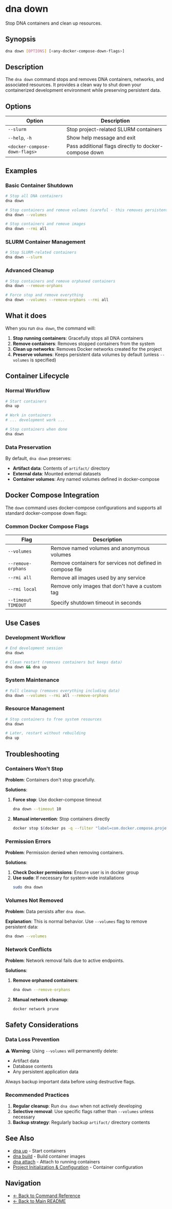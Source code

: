 # dna down

Stop DNA containers and clean up resources.

## Synopsis

```bash
dna down [OPTIONS] [<any-docker-compose-down-flags>]
```

## Description

The `dna down` command stops and removes DNA containers, networks, and associated resources. It provides a clean way to shut down your containerized development environment while preserving persistent data.

## Options

| Option | Description |
|--------|-------------|
| `--slurm` | Stop project-related SLURM containers |
| `--help`, `-h` | Show help message and exit |
| `<docker-compose-down-flags>` | Pass additional flags directly to docker-compose down |

## Examples

### Basic Container Shutdown

```bash
# Stop all DNA containers
dna down

# Stop containers and remove volumes (careful - this removes persistent data)
dna down --volumes

# Stop containers and remove images
dna down --rmi all
```

### SLURM Container Management

```bash
# Stop SLURM-related containers
dna down --slurm
```

### Advanced Cleanup

```bash
# Stop containers and remove orphaned containers
dna down --remove-orphans

# Force stop and remove everything
dna down --volumes --remove-orphans --rmi all
```

## What it does

When you run `dna down`, the command will:

1. **Stop running containers**: Gracefully stops all DNA containers
2. **Remove containers**: Removes stopped containers from the system
3. **Clean up networks**: Removes Docker networks created for the project
4. **Preserve volumes**: Keeps persistent data volumes by default (unless `--volumes` is specified)

## Container Lifecycle

### Normal Workflow
```bash
# Start containers
dna up

# Work in containers
# ... development work ...

# Stop containers when done
dna down
```

### Data Preservation

By default, `dna down` preserves:
- **Artifact data**: Contents of `artifact/` directory
- **External data**: Mounted external datasets
- **Container volumes**: Any named volumes defined in docker-compose

## Docker Compose Integration

The `down` command uses docker-compose configurations and supports all standard docker-compose down flags:

### Common Docker Compose Flags

| Flag | Description |
|------|-------------|
| `--volumes` | Remove named volumes and anonymous volumes |
| `--remove-orphans` | Remove containers for services not defined in compose file |
| `--rmi all` | Remove all images used by any service |
| `--rmi local` | Remove only images that don't have a custom tag |
| `--timeout TIMEOUT` | Specify shutdown timeout in seconds |

## Use Cases

### Development Workflow
```bash
# End development session
dna down

# Clean restart (removes containers but keeps data)
dna down && dna up
```

### System Maintenance
```bash
# Full cleanup (removes everything including data)
dna down --volumes --rmi all --remove-orphans
```

### Resource Management
```bash
# Stop containers to free system resources
dna down

# Later, restart without rebuilding
dna up
```

## Troubleshooting

### Containers Won't Stop

**Problem**: Containers don't stop gracefully.

**Solutions**:
1. **Force stop**: Use docker-compose timeout
   ```bash
   dna down --timeout 10
   ```

2. **Manual intervention**: Stop containers directly
   ```bash
   docker stop $(docker ps -q --filter "label=com.docker.compose.project")
   ```

### Permission Errors

**Problem**: Permission denied when removing containers.

**Solutions**:
1. **Check Docker permissions**: Ensure user is in docker group
2. **Use sudo**: If necessary for system-wide installations
   ```bash
   sudo dna down
   ```

### Volumes Not Removed

**Problem**: Data persists after `dna down`.

**Explanation**: This is normal behavior. Use `--volumes` flag to remove persistent data:
```bash
dna down --volumes
```

### Network Conflicts

**Problem**: Network removal fails due to active endpoints.

**Solutions**:
1. **Remove orphaned containers**:
   ```bash
   dna down --remove-orphans
   ```

2. **Manual network cleanup**:
   ```bash
   docker network prune
   ```

## Safety Considerations

### Data Loss Prevention

⚠️ **Warning**: Using `--volumes` will permanently delete:
- Artifact data
- Database contents
- Any persistent application data

Always backup important data before using destructive flags.

### Recommended Practices

1. **Regular cleanup**: Run `dna down` when not actively developing
2. **Selective removal**: Use specific flags rather than `--volumes` unless necessary
3. **Backup strategy**: Regularly backup `artifact/` directory contents

## See Also

- [dna up](up.md) - Start containers
- [dna build](build.md) - Build container images
- [dna attach](attach.md) - Attach to running containers
- [Project Initialization & Configuration](../project_initialization_and_configuration.md) - Container configuration

## Navigation

- [← Back to Command Reference](../dna.md)
- [← Back to Main README](../../README.md)
